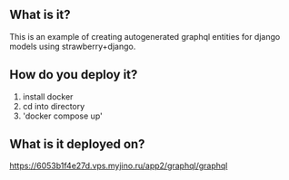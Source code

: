 ## What is it?
This is an example of creating autogenerated graphql entities for django models using strawberry+django.

## How do you deploy it?
1. install docker    
2. cd into directory    
3. 'docker compose up'

## What is it deployed on?
https://6053b1f4e27d.vps.myjino.ru/app2/graphql/graphql
